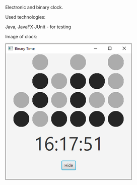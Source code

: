 Electronic and binary clock.

Used technologies:

Java, JavaFX
JUnit - for testing

Image of clock:

![photo](https://github.com/cerbin1/BinaryClock/blob/master/photos_of_application/1.png)
